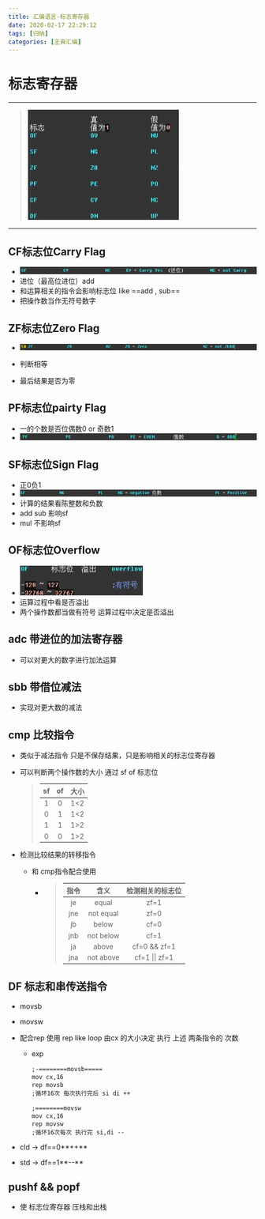 ```yaml
---
title: 汇编语言-标志寄存器
date: 2020-02-17 22:29:12
tags: [归纳]
categories: [王爽汇编]
---
```


# 标志寄存器

-----

>  ![](./汇编语言-标志寄存器/1573010421984.png)

----



## CF标志位**Carry Flag**

  - ![](./汇编语言-标志寄存器/1573010380365.png)
  - 进位（最高位进位）add
  - 和运算相关的指令会影响标志位 like ==add , sub==
  - 把操作数当作无符号数字

## ZF标志位**Zero Flag**

  - ![](./汇编语言-标志寄存器/1573010356660.png)
  
- 判断相等
  
- 最后结果是否为零
  
## PF标志位**pairty Flag**
  - 一的个数是否位偶数0 or 奇数1
  - ![](./汇编语言-标志寄存器/1573011155062.png)

## SF标志位**Sign Flag**
  - 正0负1
  - ![](./汇编语言-标志寄存器/1573011683986.png)
  - 计算的结果看陈整数和负数
  - add sub 影响sf
  - mul 不影响sf

## OF标志位**Overflow**

  - ![](./汇编语言-标志寄存器/1573087099543.png)
  - 运算过程中看是否溢出
  - 两个操作数都当做有符号 运算过程中决定是否溢出

## adc 带进位的加法寄存器

  - 可以对更大的数字进行加法运算

## sbb 带借位减法

  - 实现对更大数的减法

## cmp 比较指令

  - 类似于减法指令 只是不保存结果，只是影响相关的标志位寄存器

  - 可以判断两个操作数的大小 通过 sf of 标志位

    > |  sf  |  of  | 大小 |
    > | :--: | :--: | :--: |
    > |  1   |  0   | 1<2  |
    > |  0   |  1   | 1<2  |
    > |  1   |  1   | 1>2  |
    > |  0   |  0   | 1>2  |

- 检测比较结果的转移指令

  - 和 cmp指令配合使用
    - > | 指令 |   含义    | 检测相关的标志位 |
      > | :--: | :-------: | :--------------: |
      > |  je  |   equal   |       zf=1       |
      > | jne  | not equal |       zf=0       |
      > |  jb  |   below   |       cf=0       |
      > | jnb  | not below |       cf=1       |
      > |  ja  |   above   |   cf=0 && zf=1   |
      > | jna  | not above |  cf=1 \|\| zf=1  |
  
## DF 标志和串传送指令

  - movsb 

  - movsw 

  - 配合rep 使用 rep like loop 由cx 的大小决定 执行 上述 两条指令的 次数 

    - exp 

        ```assembly
        ;-========movsb=====
        mov cx,16
        rep movsb
        ;循环16次 每次执行完后 si di ++
        ```

        ```assembly
        ;========movsw
        mov cx,16
        rep movsw
        ;循环16次每次 执行完 si,di --
        ```

  - cld -> df==0**++**
  
  - std -> df==1**--**

## pushf && popf

  - 使 标志位寄存器 压栈和出栈


